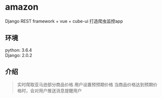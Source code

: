 # amazon
Django REST framework + vue + cube-ui 打造爬虫监控app <br />

## 环境
python: 3.6.4<br /> 
Django: 2.0.2

## 介绍

> 实时爬取亚马逊部分商品价格
> 用户设置预预期价格
> 当商品价格达到预期价格时，会对用户推送消息提醒用户


